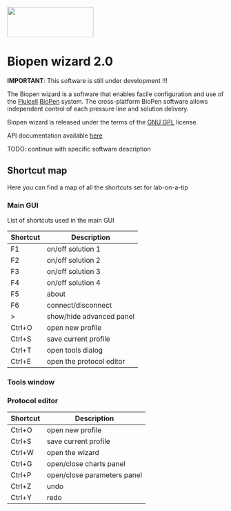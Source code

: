 <a href="http://fluicell.com/"><img src="https://github.com/bellonemauro/Labonatip2.0/blob/master/apps/Biopen_wizard/icons/fluicell_iconBIG.png"  width="200" height="70" /></a>

# Biopen wizard 2.0

**IMPORTANT**: This software is still under development !!! 

The Biopen wizard is a software that enables facile configuration and use of the <a href="http://fluicell.com/">Fluicell</a> <a href="http://fluicell.com/thebiopensystem/">BioPen</a> system. 
The cross-platform BioPen software allows independent control of each pressure line and solution delivery.

Biopen wizard is released under the terms of the <a href="https://www.gnu.org/licenses/gpl-3.0.en.html">GNU GPL</a> license. 

API documentation available <a href="https://bellonemauro.github.io/PPC1API-docs.io/">here</a>



TODO: continue with specific software description

## Shortcut map

Here you can find a map of all the shortcuts set for lab-on-a-tip

### Main GUI

List of shortcuts used in the main GUI


| Shortcut | Description |
| --- | --- |
| F1       |  on/off solution 1        |
| F2       |  on/off solution 2        |
| F3       |  on/off solution 3        |
| F4       |  on/off solution 4        |
| F5       |  about                    |
| F6       |  connect/disconnect       |
| >        |  show/hide advanced panel |
| Ctrl+O   |  open new profile         |
| Ctrl+S   |  save current profile     |
| Ctrl+T   |  open tools dialog        |
| Ctrl+E   |  open the protocol editor |



### Tools window

### Protocol editor


| Shortcut |  Description                |
| --- | --- |
| Ctrl+O   | open new profile            |
| Ctrl+S   | save current profile        |
| Ctrl+W   | open the wizard             |
| Ctrl+G   | open/close charts panel     |
| Ctrl+P   | open/close parameters panel |
| Ctrl+Z   | undo                        |
| Ctrl+Y   | redo                        |

